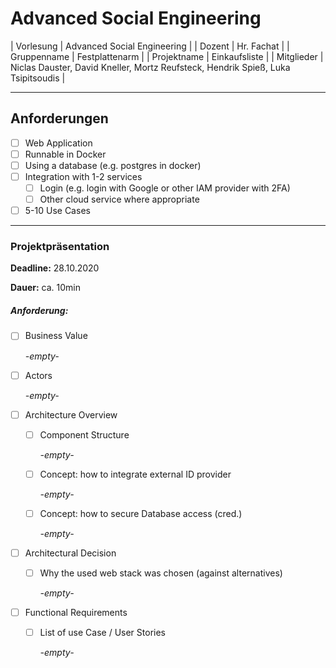 # Advanced Social Engineering

| Vorlesung | Advanced Social Engineering |
| Dozent | Hr. Fachat |
| Gruppenname | Festplattenarm |
| Projektname | Einkaufsliste |
| Mitglieder | Niclas Dauster, David Kneller, Mortz Reufsteck, Hendrik Spieß, Luka Tsipitsoudis |

---

## Anforderungen

* [ ] Web Application
* [ ] Runnable in Docker
* [ ] Using a database (e.g. postgres in docker)
* [ ] Integration with 1-2 services
  * [ ] Login (e.g. login with Google or other IAM provider with 2FA)
  * [ ] Other cloud service where appropriate
* [ ] 5-10 Use Cases

---

### Projektpräsentation 

**Deadline:** 28\.10.2020

**Dauer:** ca. 10min

##### Anforderung:

* [ ] Business Value

  *\-empty-*
* [ ] Actors

  *\-empty-*
* [ ] Architecture Overview
  * [ ] Component Structure

    *\-empty-*
  * [ ] Concept: how to integrate external ID provider

    *\-empty-*
  * [ ] Concept: how to secure Database access (cred.)

    *\-empty-*
* [ ] Architectural Decision
  * [ ] Why the used web stack was chosen (against alternatives)

    *\-empty-*
* [ ] Functional Requirements
  * [ ] List of use Case / User Stories

    *\-empty-*